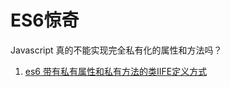 # ES6惊奇

Javascript 真的不能实现完全私有化的属性和方法吗？
1. [es6 带有私有属性和私有方法的类IIFE定义方式](https://github.com/chaingree/es6-surprise/blob/9a557dbfe94c78b15369313c0a5ce8b6edf11d1c/src/private-class.html)
